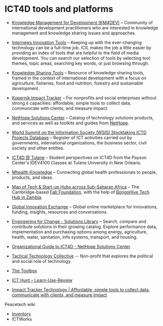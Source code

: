 # ICT4D tools and platforms

- [Knowledge Management for Development (KM4DEV)](http://www.km4dev.org/) – Community of international development practitioners who are interested in knowledge management and knowledge sharing issues and approaches.

- [Internews Innovation Tools](https://innovation.internews.org/tools) – Keeping up with the ever-changing technology can be a full-time job. ICIL makes the job a little easier by providing an index of tools that are helpful to the field of media development. You can search our selection of tools by selecting tool themes, topic areas, searching key words, or just browsing through.

- [Knowledge Sharing Tools](http://www.kstoolkit.org/) – Resource of knowledge sharing tools, framed in the context of international development with a focus on agriculture, fisheries, food and nutrition, forestry and sustainable development.

- [Kopernik Impact Tracker](http://impacttrackertech.kopernik.info/) – For nonprofits and social enterprises without strong it capacities: affordable, simple tools to collect data, communicate with clients, and measure impact.

- [NetHope Solutions Center](http://solutionscenter.nethope.org/) – Catalog of technology solutions products, and services as well as toolkits and guides from [NetHope](http://nethope.org/).

- [World Summit on the Information Society (WSIS) Stocktaking ICTD Projects Database](http://groups.itu.int/Default.aspx?tabid=788) – Register of ICT activities carried out by governments, international organizations, the business sector, civil society and other entities.

- [ICT4D @ Tulane](https://tulaneict4d.wordpress.com/country-ict-resources/) – Student perspectives on ICT4D from the Payson Center's IDEV4100 Classes at Tulane University in New Orleans.

- [Mhealth Knowledge](http://mhealthknowledge.org/) – Connecting global health professionals to people, products, and ideas.

- [Map of Tech & Start-up Hubs across Sub-Saharan Africa](https://docs.google.com/spreadsheets/d/1DvXVB2ikFzUxi78lznojlZyDcR_Gn43i7m-Y3mkTrCQ/edit#gid=0) – The Cambridge-based [Fab Foundation](http://www.fabfoundation.org/), with the help of [BongoHive Tech Hub in Zambia](http://bongohive.co.zm/).

- [Global Innovation Exchange](http://www.globalinnovationexchange.com/) – Global online marketplace for innovations, funding, insights, resources and conversations.

- [Engineering for Change - Solutions Library](http://solutions.engineeringforchange.org/) – Search, compare and contribute solutions in their growing catalog. Explore performance data, implementation and purchasing options among energy, agriculture, health, water, sanitation, info systems, transport, and housing.

- [Organizational Guide to ICT4D - NetHope Solutions Center](http://solutionscenter.nethope.org/toolkit/view/organizational-guide-to-ict4d)

- [Tactical Technology Collective](https://tacticaltech.org/) -- Non-profit that explores the political and social role of technology.

- [The Toolbox](http://www.thetoolbox.org/)

- [ICT Hunt – Learn-Use-Review](http://icthunt.pollicy.org/)

- [Impact Tracker Technology | Affordable, simple tools to collect data, communicate with clients, and measure impact](http://impacttrackertech.kopernik.info/)

Peacetech wiki


- [Inventory](https://sites.google.com/view/digitaltech4resilience/inventory)
- ICTWorks
